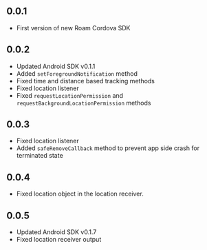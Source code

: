 ## 0.0.1

- First version of new Roam Cordova SDK

## 0.0.2

- Updated Android SDK v0.1.1
- Added `setForegroundNotification` method
- Fixed time and distance based tracking methods
- Fixed location listener
- Fixed `requestLocationPermission` and `requestBackgroundLocationPermission` methods

## 0.0.3

- Fixed location listener
- Added `safeRemoveCallback` method to prevent app side crash for terminated state

## 0.0.4

- Fixed location object in the location receiver.

## 0.0.5

- Updated Android SDK v0.1.7
- Fixed location receiver output
